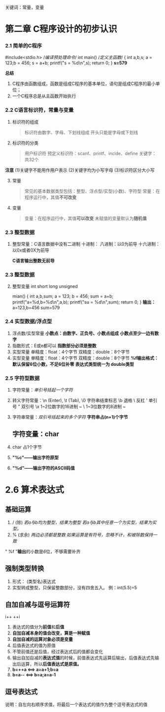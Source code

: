 关键词：常量，变量



# 第二章 C程序设计的初步认识

### 2.1 简单的C程序
#include<stdio.h> /*编译预处理命令*/
int main() /*定义主函数*/
{
	int a,b,s;
	a = 123;b = 456;
	s = a+b;
	printf("s = %d\n",s);
	return 0;
}
**s=579**

**总结**
1. C程序由函数组成，函数是组成C程序的基本单位，语句是组成C程序的最小单位；
2. 一个C程序总是从主函数开始执行

### 2.2 C语言标识符，常量与变量

1. 标识符的组成
   >标识符由数字、字母、下划线组成
   >开头只能是字母或下划线
2. 标识符的分类
   >用户标识符
   >预定义标识符：scanf、printf、inclde、define
   >关键字：共32个

**注意**
    (1)关键字不能用作用户表示
	(2)关键字均为小写字母
	(3)标识符区分大小写

3. 常量
   >常见的基本数据类型包括：整型、浮点型/实型(小数)、字符型
   >常量：在程序运行中，其值**不可改变**
4. 变量
   >变量：在程序运行中，其值**可以改变**
   >未赋值的变量默认为**随机值**

### 2.3 整型数据
1. 整型常量：C语言数据中没有二进制
   十进制：
   八进制：以0为前导
   十六进制：以0x或者0X为前导


   **C语言输出整数无前导**

### 2.3 整型数据

2. 整型变量
int
short
long
unsigned

	mian()
		{
		int a,b,sum;
		a = 123; b = 456;
		sum = a+b;
		printf("a=%d,b=%d\n",a,b);
		printf("su = %d\n",sum);
		return 0;
	}
	**输出：**
	a=123,b=456
	sum=579
### 2.4 实型数据/浮点型

1. 浮点数/实型常量
	**小数点：由数字、正负号、小数点组成**
	**小数点至少一边有数字**
2. 指数形式：E或e都可以
	**指数部分必须是整数**
3. 实型常量
	单精度：float：4个字节
	双精度：double：8个字节
4. 实型变量
	单精度：float：4个字节
	双精度：double：8个字节
	**%f输出格式：默认保留6位小数，不足6位补零**
	**表达式类型统一为 double类型**

### 2.5 字符型数据

1. 字符常量：*单引号括起一个字符*
2. 转义字符常量：\n (Enter), 
		\t (Tab), 
		\0 字符串结束标志
		\b 退格
		\\ 反杠
		\' 单引号
		\" 双引号
		\x 1~2位数字的16进制 ~
		\  1~3位数字的8进制 ~
3. 字符串常量：*双引号括起来的多个字符*
   **字符串占(n+1)个字节**

   ## 字符变量：char
1. char 占1个字节
2. **"%c"——输出字符原型**
3. **"%d"——输出字符的ASCII码值**


#  2.6 算术表达式

## 基础运算
1. / (除)
*若a与b均为整型，结果为整型*
*若a与b其中任意一个为实型，结果为实型。*
2. % (求余)
*两边必须都是整数*
*如果运算是有符号，忽略不计，和被除数保持一致*

" %f "**输出**的小数是*6*位，不够需要补齐

## 强制类型转换
1. 形式： (类型名)表达式
2. 实型转成整型，只保留整数部分，没有四舍五入。
例：int(5.5)=5

## 自加自减与逗号运算符

i++
++i

1. 表达式的值分为**前值**和**后值**
2. **自加自减本身的值会改变，算是一种赋值**
3. **自加自减的运算对象必须是变量**
4. 后值表达式的值为原值
5. 不管前值还是后值，经过表达式后的值都会变化
6. 输出自加自减的**表达式值**的时候，前值表达式先运算后输出，后值表达式先输出后运算，所以**后值表达式是原值。**
7. **b=++a <==> a=a+1;b=a**
8. **b=a-- <==> b=a;a=a-1**

## 逗号表达式
说明：自左向右顺序求值，将最后一个表达式的值作为整个逗号表达式的值

